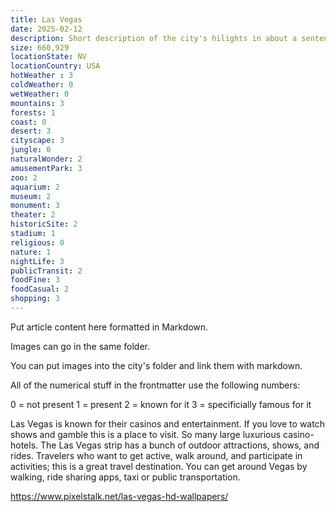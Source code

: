 ```yaml
---
title: Las Vegas
date: 2025-02-12
description: Short description of the city's hilights in about a sentence.
size: 660,929
locationState: NV
locationCountry: USA
hotWeather : 3
coldWeather: 0
wetWeather: 0
mountains: 3
forests: 1
coast: 0
desert: 3
cityscape: 3
jungle: 0
naturalWonder: 2
amusementPark: 3
zoo: 2
aquarium: 2
museum: 2
monument: 3
theater: 2
historicSite: 2
stadium: 1
religious: 0
nature: 1
nightLife: 3
publicTransit: 2
foodFine: 3
foodCasual: 2
shopping: 3
---
```


Put article content here formatted in Markdown.

Images can go in the same folder.

You can put images into the city's folder and link them with markdown.

All of the numerical stuff in the frontmatter use the following numbers:

0 = not present
1 = present
2 = known for it
3 = specificially famous for it


Las Vegas is known for their casinos and entertainment. If you love to watch shows and gamble this is a place to visit. So many large luxurious casino-hotels. The Las Vegas strip has a bunch of outdoor attractions, shows, and rides. Travelers who want to get active, walk around, and participate in activities; this is a great travel destination. You can get around Vegas by walking, ride sharing apps, taxi or public transportation. 

https://www.pixelstalk.net/las-vegas-hd-wallpapers/


